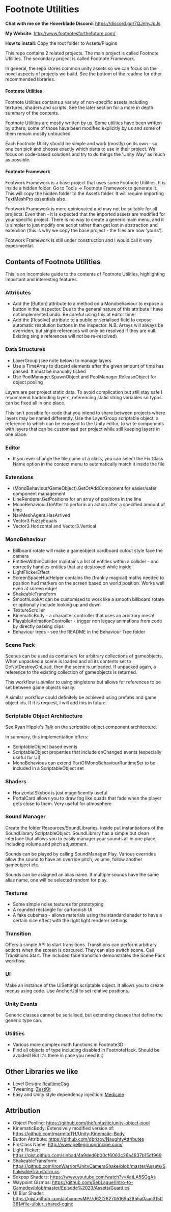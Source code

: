 # Footnote Utilities

**Chat with me on the Hoverblade Discord**: https://discord.gg/7QJnhyJpJs

**My Website**: http://www.footnotesforthefuture.com/

**How to install**: Copy the root folder to Assets/Plugins

This repo contains 2 related projects. The main project is called Footnote Utilities. The secondary project is called Footnote Framework.

In general, the repo stores common unity assets so we can focus on the novel aspects of projects we build. See the bottom of the readme for other recommended libraries.

#### Footnote Utilities

Footnote Utilities contains a variety of non-specific assets including textures, shaders and scripts. See the later section for a more in depth summary of the contents.

Footnote Utilities are mostly written by us. Some utilities have been written by others; some of those have been modified explicitly by us and some of them remain mostly untouched. 

Each Footnote Utility should be simple and work (mostly) on its own - so one can pick and choose exactly which parts to use in their project. We focus on code-based solutions and try to do things the 'Unity Way' as much as possible.

#### Footnote Framework

Footwork Framework is a base project that uses some Footnote Utilities. It is inside a hidden folder. Go to Tools -> Footnote Framework to generate it. This will copy the hidden folder to the Assets folder. It will require importing TextMeshPro essentials also.

Footwork Framework is more opinionated and may not be suitable for all projects. Even then - it is expected that the imported assets are modified for your specific project. There is no way to create a generic main menu, and it is simpler to just modify one script rather than get lost in abstraction and extension (this is why we copy the base project - the files are now 'yours').

Footwork Framework is still under construction and I would call it very experimental.

## Contents of Footnote Utilities 

This is an incomplete guide to the contents of Footnote Utilities, highlighting important and interesting features.

### Attributes

* Add the [Button] attribute to a method on a Monobehaviour to expose a button in the inspector. Due to the general nature of this attribute I have not implemented undo. Be careful using this at editor time!
* Add the [Resolve] attribute to a public or serialised field to expose automatic resolution buttons in the inspector. N.B. Arrays will always be overriden, but single references will only be resolved if they are null. Existing single references will not be re-resolved)

### Data Structures

* LayerGroup (see note below) to manage layers
* Use a TimeArray to discard elements after the given amount of time has passed. It must be manually ticked
* Use PoolManager.SpawnObject and PoolManager.ReleaseObject for object pooling

Layers are per project static data. To avoid complication but still stay safe I recommend hardcoding layers, referencing static string variables so typos can be fixed all in one place.

This isn't possible for code that you intend to share between projects where layers may be named differently. Use the LayerGroup scriptable object, a reference to which can be exposed to the Unity editor, to write components with layers that can be customised per project while still keeping layers in one place.

### Editor

* If you ever change the file name of a class, you can select the Fix Class Name option in the context menu to automatically match it inside the file

### Extensions

* (MonoBehaviour/GameObject).GetOrAddComponent for easier/safer component management
* LineRenderer.GetPositions for an array of positions in the line
* MonoBehaviour.DoAfter to perform an action after a specified amount of time
* NavMeshAgent.HasArrived
* Vector3.FuzzyEquals
* Vector3.Horizontal and Vector3.Vertical

### MonoBehaviour

* Billboard rotate will make a gameobject cardboard cutout style face the camera
* EntitiesWithinCollider maintains a list of entities within a collider - and correctly handles entities that are destroyed while inside
* LightFlickerEffect
* ScreenSpaceHudHelper contains the (frankly magical) maths needed to position hud markers on the screen based on world position. Works well even at screen edge!
* ShakeableTransform
* SmoothLookAt can be customised to work like a smooth billboard rotate or optionally include looking up and down
* TextureScroller
* KinematicBody - a character controller that uses an arbitrary mesh!
* PlayableAnimationController - trigger non legacy animations from code by directly passing clips
* Behaviour trees - see the README in the Behaviour Tree folder

### Scene Pack

Scenes can be used as containers for arbitrary collections of gameobjects. When unpacked a scene is loaded and all its contents set to DoNotDestroyOnLoad, then the scene is unloaded. If unpacked again, a reference to the existing collection of gameobjects is returned.

This workflow is similar to using singletons but allows for references to be set between game objects easily.

A similar workflow could definitely be achieved using prefabs and game object ids. If it is request, I will add this in future.

### Scriptable Object Architecture

See Ryan Hipple's [Talk](https://www.youtube.com/watch?v=raQ3iHhE_Kk) on the scriptable object component architecture.

In summary, this implementation offers:

* ScriptableObject based events
* ScriptableObject properties that include onChanged events (especially useful for UI)
* MonoBehavious can extend PartOfMonoBehaviourRuntimeSet to be included in a ScriptableObject set

### Shaders

* HorizontalSkybox is just magnificently useful
* PortalCard allows you to draw fog like quads that fade when the player gets close to them. Very useful for atmosphere

### Sound Manager

Create the folder Resources/SoundLibraries. Inside put instantiations of the SoundLibrary ScriptableObject. SoundLibrary has a simple but clean interface that allows you to easily manager your sounds all in one place, including volume and pitch adjustment.

Sounds can be played by calling SoundManager.Play. Various overrides allow the sound to have an override pitch, volume, follow another gameobject etc.

Sounds can be assigned an alias name. If multiple sounds have the same alias name, one will be selected random for play.

### Textures

* Some simple noise textures for prototyping
* A rounded rectangle for cartoonish UI
* A fake cubemap - allows materials using the standard shader to have a certain nice effect with the right light renderer settings

### Transition

Offers a simple API to start transitions. Transitions can perform arbitrary actions when the screen is obscured. They can also switch scene. Call Transitions.Start. The included fade transition demonstrates the Scene Pack workflow.

### UI

Make an instance of the UiSettings scriptable object. It allows you to create menus using code. Use AnchorUtil to set relative positions.

### Unity Events

Generic classes cannot be serialised, but extending classes that define the generic type can.

### Utilities

* Various more complex math functions in Footnote3D
* Find all objects of type including disabled in FootnoteHack. Should be avoided! But it's there in case you need it :)

## Other Libraries we like

* Level Design: [RealtimeCsg](https://github.com/LogicalError/realtime-CSG-for-unity/)
* Tweening: [ZestKit](https://github.com/prime31/ZestKit)
* Easy and Unity style dependency injection: [Medicine](https://github.com/apkd/Medicine)

## Attribution

* Object Pooling: https://github.com/thefuntastic/unity-object-pool
* KinematicBody: Extensively modified version of: https://github.com/marmitoTH/Unity-Kinematic-Body
* Button Attribute: https://github.com/dbrizov/NaughtyAttributes
* Fix Class Name: http://www.pellegrinoprincipe.com/
* Light Flicker: https://gist.github.com/sinbad/4a9ded6b00cf6063c36a4837b15df969
* ShakeableTransform: https://github.com/IronWarrior/UnityCameraShake/blob/master/Assets/ShakeableTransform.cs
* Sokpop Shaders: https://www.youtube.com/watch?v=XatLA5SGgAs
* Waypoint Gizmos: https://github.com/SebLague/Intro-to-Gamedev/blob/master/Episode%2023/Assets/Guard.cs
* UI Blur Shader: https://gist.github.com/JohannesMP/7d62f282705169a2855a0aac315ff381#file-uiblur_shared-cginc